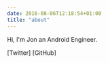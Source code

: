 ```yaml
---
date: 2016-08-06T12:18:54+01:00
title: "about"
---
```


Hi, I'm Jon an Android Engineer.

[Twitter]
[GitHub]
